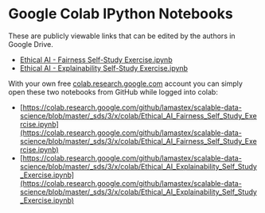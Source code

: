 # Google Colab IPython Notebooks

These are publicly viewable links that can be edited by the authors in Google Drive.

- [Ethical AI - Fairness Self-Study Exercise.ipynb](https://colab.research.google.com/drive/1mxiZehJnP2SNII-yHxYuuKMCR_JMMbcz?usp=sharing)
- [Ethical AI - Explainability Self-Study Exercise.ipynb](https://colab.research.google.com/drive/1aAQosMdeW0UrSSyfJg1AT39fo6QwDrpc?usp=sharing)

With your own free [colab.research.google.com](https://colab.research.google.com) account you can simply open these two notebooks from GitHub while logged into colab:

- [https://colab.research.google.com/github/lamastex/scalable-data-science/blob/master/_sds/3/x/colab/Ethical_AI_Fairness_Self_Study_Exercise.ipynb](https://colab.research.google.com/github/lamastex/scalable-data-science/blob/master/_sds/3/x/colab/Ethical_AI_Fairness_Self_Study_Exercise.ipynb)
- [https://colab.research.google.com/github/lamastex/scalable-data-science/blob/master/_sds/3/x/colab/Ethical_AI_Explainability_Self_Study_Exercise.ipynb](https://colab.research.google.com/github/lamastex/scalable-data-science/blob/master/_sds/3/x/colab/Ethical_AI_Explainability_Self_Study_Exercise.ipynb)
